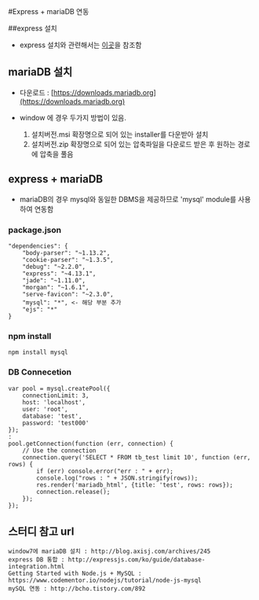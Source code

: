 #Express + mariaDB 연동

##express 설치 
 - express 설치와 관련해서는 [이곳](http://expressjs.com/ko/starter/installing.html)을 참조함

## mariaDB 설치
 - 다운로드 : [https://downloads.mariadb.org](https://downloads.mariadb.org)

 - window 에 경우 두가지 방법이 있음.
    
    1. 설치버전.msi 확장명으로 되어 있는 installer를 다운받아 설치
    2. 설치버전.zip 확장명으로 되어 있는 압축파일을 다운로드 받은 후 원하는 경로에 압축을 풀음

## express + mariaDB
  - mariaDB의 경우 mysql와 동일한 DBMS을 제공하므로 'mysql' module를 사용하여 연동함

### package.json
```
"dependencies": {
    "body-parser": "~1.13.2",
    "cookie-parser": "~1.3.5",
    "debug": "~2.2.0",
    "express": "~4.13.1",
    "jade": "~1.11.0",
    "morgan": "~1.6.1",
    "serve-favicon": "~2.3.0",
    "mysql": "*", <- 해당 부분 추가
    "ejs": "*"
}
```

### npm install
```
npm install mysql
```

### DB Connecetion
```
var pool = mysql.createPool({
    connectionLimit: 3,
    host: 'localhost',
    user: 'root',
    database: 'test',
    password: 'test000'
});
:
pool.getConnection(function (err, connection) {
	// Use the connection
	connection.query('SELECT * FROM tb_test limit 10', function (err, rows) {
	    if (err) console.error("err : " + err);
	    console.log("rows : " + JSON.stringify(rows));
	    res.render('mariadb_html', {title: 'test', rows: rows});
	    connection.release();
	});
});
```

## 스터디 참고 url 
```
window7에 mariaDB 설치 : http://blog.axisj.com/archives/245
express DB 통합 : http://expressjs.com/ko/guide/database-integration.html
Getting Started with Node.js + MySQL : https://www.codementor.io/nodejs/tutorial/node-js-mysql
mySQL 연동 : http://bcho.tistory.com/892
```